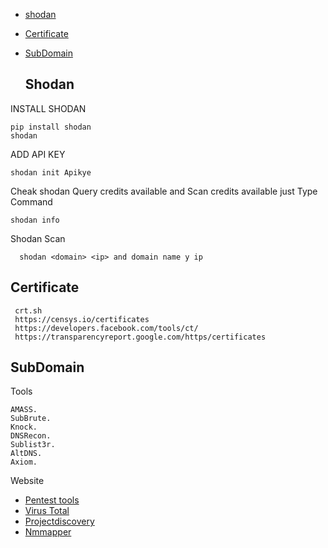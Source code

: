 
 * [shodan](#Shodan)
 * [Certificate](#Certificate)
 * [SubDomain](#SubDomain)
  


   ## Shodan 
   
 INSTALL SHODAN 
   
    pip install shodan
    shodan
       
 ADD API KEY 
  
    shodan init Apikye
      
 Cheak shodan Query credits available and Scan credits available
 just Type Command 
     
    shodan info
  
  Shodan Scan 
  
      shodan <domain> <ip> and domain name y ip 
      
    
  






 ## Certificate
 
     crt.sh
     https://censys.io/certificates
     https://developers.facebook.com/tools/ct/
     https://transparencyreport.google.com/https/certificates
     


 ## SubDomain
   Tools
     
    AMASS.
    SubBrute.
    Knock.
    DNSRecon.
    Sublist3r.
    AltDNS.
    Axiom.
   
    
 Website 
 
 - [Pentest tools](https://pentest-tools.com/home)
 - [Virus Total](https://www.virustotal.com/gui/home/upload)
 - [Projectdiscovery](https://projectdiscovery.io/)
 - [Nmmapper](https://www.nmmapper.com/)
 








